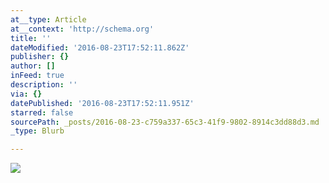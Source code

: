 ```yaml
---
at__type: Article
at__context: 'http://schema.org'
title: ''
dateModified: '2016-08-23T17:52:11.862Z'
publisher: {}
author: []
inFeed: true
description: ''
via: {}
datePublished: '2016-08-23T17:52:11.951Z'
starred: false
sourcePath: _posts/2016-08-23-c759a337-65c3-41f9-9802-8914c3dd88d3.md
_type: Blurb

---
```

![](https://the-grid-user-content.s3-us-west-2.amazonaws.com/f25f12ff-389f-4708-b53a-174783481fea.jpg)